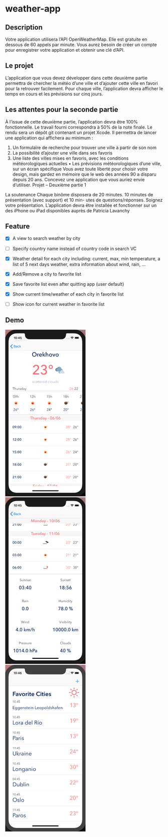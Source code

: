 # weather-app

## Description
Votre application utilisera l’API OpenWeatherMap. Elle est gratuite en dessous de 60 appels par minute. Vous aurez besoin de créer un compte pour enregistrer votre application et obtenir une clé d’API.

## Le projet
L’application que vous devez développer dans cette deuxième partie permettra de chercher la météo d’une ville et d’ajouter cette ville en favori pour la retrouver facilement. Pour chaque ville, l’application devra afficher le temps en cours et les prévisions sur cinq jours.

## Les attentes pour la seconde partie
À l’issue de cette deuxième partie, l’application devra être 100% fonctionnelle. Le travail fourni correspondra à 50% de la note finale.
Le rendu sera un dépôt git contenant un projet Xcode. Il permettra de lancer une application qui affichera au minimum :
1. Un formulaire de recherche pour trouver une ville à partir de son nom
2. La possibilité d’ajouter une ville dans ses favoris
3. Une liste des villes mises en favoris, avec les conditions météorologiques actuelles • Les prévisions météorologiques d’une ville, sur un écran spécifique
Vous avez toute liberté pour choisir votre design, mais gardez en mémoire que le web des années 90 a disparu depuis 20 ans. Concevez une application que vous auriez envie d’utiliser.
 Projet – Deuxième partie 1

La soutenance
Chaque binôme disposera de 20 minutes. 10 minutes de présentation (avec support) et 10 min- utes de questions/réponses. Soignez votre présentation. L’application devra être installée et fonctionner sur un des iPhone ou iPad disponibles auprès de Patricia Lavanchy


## Feature
- [x] A view to search weather by city
- [ ] Specify country name instead of country code in search VC
- [x] Weather detail for each city including: current, max, min temperature, a list of 5 next days weather, extra information about wind, rain, ...
- [x] Add/Remove a city to favorite list
- [x] Save favorite list even after quitting app (user default)
- [x] Show current time/weather of each city in favorite list
- [ ] Show icon for current weather in favorite list


## Demo
<div style="display: inline-block">
 <img src="/screenshots/1.png" alt="drawing" width="256"/> 
 <img src="/screenshots/2.png" alt="drawing" width="256"/> 
 <img src="/screenshots/3.png" alt="drawing" width="256"/> 
</div>
